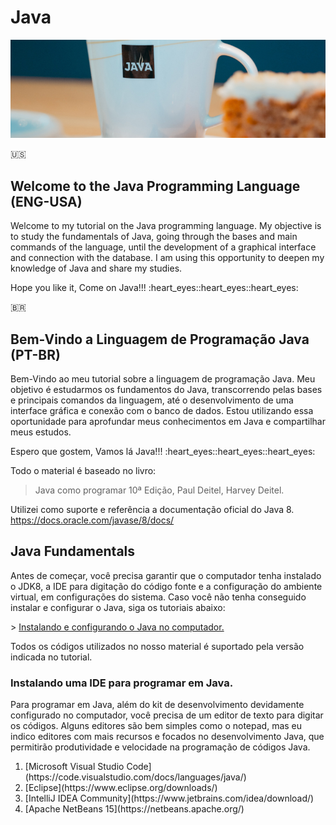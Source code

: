 # Java

![Java Top Fundals](/imgs/java_top_fundals.jpg)

:us:

## Welcome to the Java Programming Language (ENG-USA)

<p>
  Welcome to my tutorial on the Java programming language. My objective is to study the fundamentals of Java, going through the bases and main commands of the language, until the development of a graphical interface and connection with the database.
  I am using this opportunity to deepen my knowledge of Java and share my studies.
</p>
<p>
  Hope you like it, Come on Java!!! :heart_eyes::heart_eyes::heart_eyes:
</p>

:brazil:

## Bem-Vindo a Linguagem de Programação Java (PT-BR)

<p>
  Bem-Vindo ao meu tutorial sobre a linguagem de programação Java. Meu objetivo é estudarmos os fundamentos do Java, transcorrendo pelas bases e principais comandos da linguagem, até o desenvolvimento de uma interface gráfica e conexão com o banco de dados.
  Estou utilizando essa oportunidade para aprofundar meus conhecimentos em Java e compartilhar meus estudos.
</p>
<p>
  Espero que gostem, Vamos lá Java!!! :heart_eyes::heart_eyes::heart_eyes:
</p>
<p>
Todo o material é baseado no livro:  <br/>
</p>

> Java como programar 10ª Edição, Paul Deitel, Harvey Deitel.

<p>Utilizei como suporte e referência a documentação oficial do Java 8. <a href="https://docs.oracle.com/javase/8/docs/">https://docs.oracle.com/javase/8/docs/</a>

## Java Fundamentals

<p>
Antes de começar, você precisa garantir que o computador tenha instalado o JDK8, a IDE para digitação do código fonte e a configuração do ambiente virtual, em configurações do sistema. Caso você não tenha conseguido instalar e configurar o Java, siga os tutoriais abaixo:
</p>
> <a href="https://lucasmgaldino.medium.com/instalando-o-java-jre-e-jdk-no-windows-10-4a657d1222d">Instalando e configurando o Java no computador.</a>
<p>Todos os códigos utilizados no nosso material é suportado pela versão indicada no tutorial.</p>

### Instalando uma IDE para programar em Java.

<p>Para programar em Java, além do kit de desenvolvimento devidamente configurado no computador, você precisa de um editor de texto para digitar os códigos. Alguns editores são bem simples como o notepad, mas eu indico editores com mais recursos e focados no desenvolvimento Java, que permitirão produtividade e velocidade na programação de códigos Java.</p>

<ol>
  <li>[Microsoft Visual Studio Code](https://code.visualstudio.com/docs/languages/java/)</li>
  <li>[Eclipse](https://www.eclipse.org/downloads/)</li>
  <li>[IntelliJ IDEA Community](https://www.jetbrains.com/idea/download/)</li>
  <li>[Apache NetBeans 15](https://netbeans.apache.org/)</li>
</ol>
